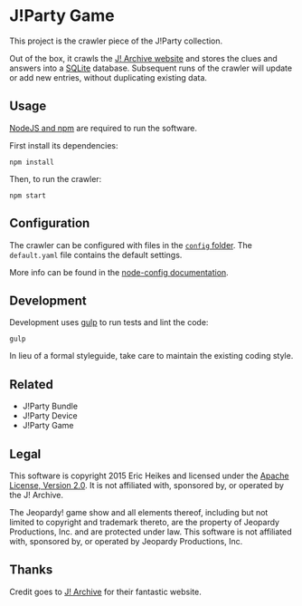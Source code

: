 # J!Party Game

This project is the crawler piece of the J!Party collection.

Out of the box, it crawls the [J! Archive website](http://www.j-archive.com/) and stores the clues and answers into a [SQLite](http://sqlite.org/) database. Subsequent runs of the crawler will update or add new entries, without duplicating existing data.

## Usage

[NodeJS and npm](https://nodejs.org/) are required to run the software.

First install its dependencies:

```shell
npm install
```

Then, to run the crawler:

```shell
npm start
```

## Configuration

The crawler can be configured with files in the [`config` folder](config). The `default.yaml` file contains the default settings.

More info can be found in the [node-config documentation](https://github.com/lorenwest/node-config/wiki/Configuration-Files).

## Development

Development uses [gulp](http://gulpjs.com/) to run tests and lint the code:

```shell
gulp
```

In lieu of a formal styleguide, take care to maintain the existing coding style.

## Related

* J!Party Bundle
* J!Party Device
* J!Party Game

## Legal

This software is copyright 2015 Eric Heikes and licensed under the [Apache License, Version 2.0](LICENSE.txt). It is not affiliated with, sponsored by, or operated by the J! Archive.

The Jeopardy! game show and all elements thereof, including but not limited to copyright and trademark thereto, are the property of Jeopardy Productions, Inc. and are protected under law. This software is not affiliated with, sponsored by, or operated by Jeopardy Productions, Inc.

## Thanks

Credit goes to [J! Archive](http://j-archive.com/) for their fantastic website.

